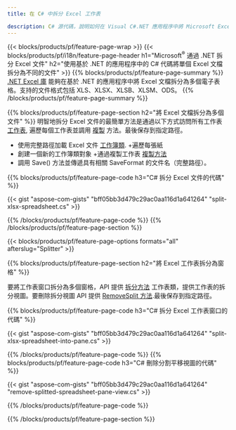 ```yaml
---
title: 在 C# 中拆分 Excel 工作表

description: C# 源代碼，說明如何在 Visual C#.NET 應用程序中將 Microsoft Excel 文件拆分為多個文件
---
```

{{< blocks/products/pf/feature-page-wrap >}}
{{< blocks/products/pf/i18n/feature-page-header h1="Microsoft<sup>&reg;</sup> 通過 .NET 拆分 Excel 文件" h2="使用基於 .NET 的應用程序中的 C# 代碼將單個 Excel 文檔拆分為不同的文件" >}}
{{% blocks/products/pf/feature-page-summary %}}
[.NET Excel 庫](/cells/net/) 能夠在基於 .NET 的應用程序中將 Excel 文檔拆分為多個電子表格。支持的文件格式包括 XLS、XLSX、XLSB、XLSM、ODS。
{{% /blocks/products/pf/feature-page-summary %}}

{{% blocks/products/pf/feature-page-section h2="將 Excel 文檔拆分為多個文件" %}}
明智地拆分 Excel 文件的最簡單方法是通過以下方式訪問所有工作表 [工作表](https://reference.aspose.com/cells/net/aspose.cells/workbook/properties/worksheets), 遍歷每個工作表並調用 [複製](https://reference.aspose.com/cells/net/aspose.cells/worksheet/methods/copy) 方法。最後保存到指定路徑。 

+ 使用完整路徑加載 Excel 文件 [工作簿類](https://reference.aspose.com/cells/net/aspose.cells/workbook).
+遍歷每張紙
+ 創建一個新的工作簿類對象
+通過複製工作表 [複製方法](https://reference.aspose.com/cells/net/aspose.cells/worksheet/methods/copy)
+ 調用 Save() 方法並傳遞具有相關 SaveFormat 的文件名（完整路徑）。

{{% blocks/products/pf/feature-page-code h3="C# 拆分 Excel 文件的代碼" %}}

{{< gist "aspose-com-gists" "bff05bb3d479c29ac0aa116d1a641264" "split-xlsx-spreadsheet.cs" >}}

{{% /blocks/products/pf/feature-page-code %}}
{{% /blocks/products/pf/feature-page-section %}}

{{< blocks/products/pf/feature-page-options formats="all" afterslug="Splitter" >}}

{{% blocks/products/pf/feature-page-section h2="將 Excel 工作表拆分為窗格" %}}

要將工作表窗口拆分為多個窗格，API 提供 [拆分方法](https://reference.aspose.com/cells/net/aspose.cells/worksheet/methods/split) 工作表類，提供工作表的拆分視圖。要刪除拆分視圖 API 提供 [RemoveSplit 方法](https://reference.aspose.com/cells/net/aspose.cells/worksheet/methods/removesplit).最後保存到指定路徑。 

{{% blocks/products/pf/feature-page-code h3="C# 拆分 Excel 工作表窗口的代碼" %}}

{{< gist "aspose-com-gists" "bff05bb3d479c29ac0aa116d1a641264" "split-xlsx-spreadsheet-into-pane.cs" >}}

{{% /blocks/products/pf/feature-page-code %}}
{{% blocks/products/pf/feature-page-code h3="C# 刪除分割平移視圖的代碼" %}}

{{< gist "aspose-com-gists" "bff05bb3d479c29ac0aa116d1a641264" "remove-splitted-spreadsheet-pane-view.cs" >}}

{{% /blocks/products/pf/feature-page-code %}}

{{% /blocks/products/pf/feature-page-section %}}
